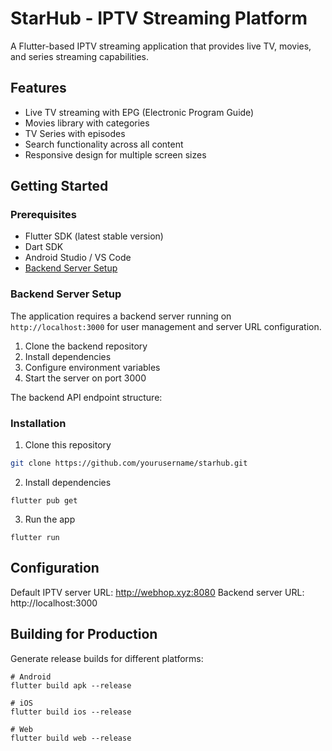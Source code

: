 # StarHub - IPTV Streaming Platform

A Flutter-based IPTV streaming application that provides live TV, movies, and series streaming capabilities.

## Features

- Live TV streaming with EPG (Electronic Program Guide)
- Movies library with categories
- TV Series with episodes
- Search functionality across all content
- Responsive design for multiple screen sizes

## Getting Started

### Prerequisites

- Flutter SDK (latest stable version)
- Dart SDK
- Android Studio / VS Code
- [Backend Server Setup](https://github.com/AhmerMH/starhub-BE)

### Backend Server Setup

The application requires a backend server running on `http://localhost:3000` for user management and server URL configuration.

1. Clone the backend repository
2. Install dependencies
3. Configure environment variables
4. Start the server on port 3000

The backend API endpoint structure:


### Installation

1. Clone this repository
```bash
git clone https://github.com/yourusername/starhub.git
```

2. Install dependencies
```
flutter pub get
```

3. Run the app
```
flutter run
```

## Configuration
Default IPTV server URL: http://webhop.xyz:8080
Backend server URL: http://localhost:3000


## Building for Production
Generate release builds for different platforms:
```
# Android
flutter build apk --release

# iOS
flutter build ios --release

# Web
flutter build web --release

```
